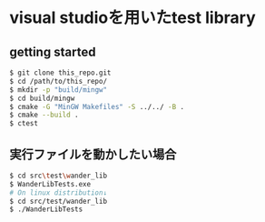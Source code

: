 # visual studioを用いたtest library
## getting started
```bash
$ git clone this_repo.git
$ cd /path/to/this_repo/
$ mkdir -p "build/mingw"
$ cd build/mingw
$ cmake -G "MinGW Makefiles" -S ../../ -B .
$ cmake --build .
$ ctest
```
## 実行ファイルを動かしたい場合
```bash
$ cd src\test\wander_lib
$ WanderLibTests.exe
# On linux distribution↓
$ cd src/test/wander_lib
$ ./WanderLibTests
```
